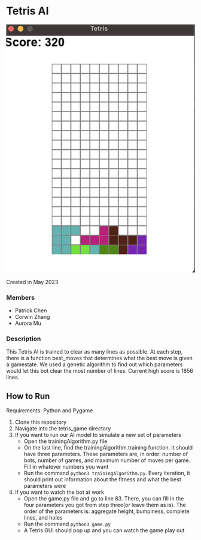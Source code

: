 # Tetris AI
<img src="https://github.com/patchen2002/tetris_ai/blob/main/tetris_sc.png" width="1000" />

Created in May 2023

### Members

- Patrick Chen
- Corwin Zhang
- Aurora Mu

### Description

This Tetris AI is trained to clear as many lines as possible. At each step, there is a function best_moves that determines what the best move is given a gamestate. We used a genetic algorithm to find out which parameters would let this bot clear the most number of lines. Current high score is 1856 lines.


## How to Run
Requirements: Python and Pygame

1. Clone this repository
2. Navigate into the tetris_game directory
3. If you want to run our AI model to simulate a new set of parameters
    - Open the trainingAlgorithm.py file
    - On the last line, find the trainingAlgorithm.training function. It should have three parameters. These parameters are, in order: number of bots, number of games, and maximum number of moves per game. Fill in whatever numbers you want
    - Run the command `python3 trainingAlgorithm.py`. Every iteration, it should print out information about the fitness and what the best parameters were
4. If you want to watch the bot at work
    - Open the game.py file and go to line 83. There, you can fill in the four parameters you got from step three(or leave them as is). The order of the parameters is: aggregate height, bumpiness, complete lines, and holes
    - Run the command `python3 game.py`
    - A Tetris GUI should pop up and you can watch the game play out
